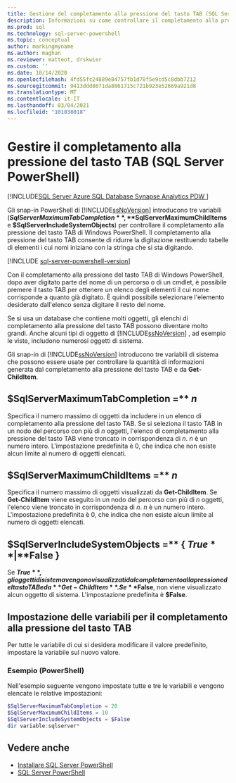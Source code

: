 ```yaml
---
title: Gestione del completamento alla pressione del tasto TAB (SQL Server PowerShell)
description: Informazioni su come controllare il completamento alla pressione del tasto TAB di Windows PowerShell usando nel modo corretto tre variabili nei moduli di SQL Server PowerShell.
ms.prod: sql
ms.technology: sql-server-powershell
ms.topic: conceptual
author: markingmyname
ms.author: maghan
ms.reviewer: matteot, drskwier
ms.custom: ''
ms.date: 10/14/2020
ms.openlocfilehash: 4fd55fc24889e84757fb1d78f5e9cd5c8dbb7212
ms.sourcegitcommit: 9413ddd8071da8861715c721b923e52669a921d8
ms.translationtype: MT
ms.contentlocale: it-IT
ms.lasthandoff: 03/04/2021
ms.locfileid: "101838018"
---
```

# <a name="manage-tab-completion-with-sql-server-powershell"></a>Gestire il completamento alla pressione del tasto TAB (SQL Server PowerShell)

[!INCLUDE[SQL Server Azure SQL Database Synapse Analytics PDW ](../includes/applies-to-version/sql-asdb-asdbmi-asa-pdw.md)]

Gli snap-in PowerShell di [!INCLUDE[ssNoVersion](../includes/ssnoversion-md.md)] introducono tre variabili (**$SqlServerMaximumTabCompletion**, **$SqlServerMaximumChildItems** e **$SqlServerIncludeSystemObjects**) per controllare il completamento alla pressione del tasto TAB di Windows PowerShell. Il completamento alla pressione del tasto TAB consente di ridurre la digitazione restituendo tabelle di elementi i cui nomi iniziano con la stringa che si sta digitando.  

[!INCLUDE [sql-server-powershell-version](../includes/sql-server-powershell-version.md)]

Con il completamento alla pressione del tasto TAB di Windows PowerShell, dopo aver digitato parte del nome di un percorso o di un cmdlet, è possibile premere il tasto TAB per ottenere un elenco degli elementi il cui nome corrisponde a quanto già digitato. È quindi possibile selezionare l'elemento desiderato dall'elenco senza digitare il resto del nome.  

Se si usa un database che contiene molti oggetti, gli elenchi di completamento alla pressione del tasto TAB possono diventare molto grandi. Anche alcuni tipi di oggetto di [!INCLUDE[ssNoVersion](../includes/ssnoversion-md.md)] , ad esempio le viste, includono numerosi oggetti di sistema.  

Gli snap-in di [!INCLUDE[ssNoVersion](../includes/ssnoversion-md.md)] introducono tre variabili di sistema che possono essere usate per controllare la quantità di informazioni generata dal completamento alla pressione del tasto TAB e da **Get-ChildItem**.

## <a name="sqlservermaximumtabcompletion--n"></a>$SqlServerMaximumTabCompletion =** *n*

Specifica il numero massimo di oggetti da includere in un elenco di completamento alla pressione del tasto TAB. Se si seleziona il tasto TAB in un nodo del percorso con più di *n* oggetti, l'elenco di completamento alla pressione del tasto TAB viene troncato in corrispondenza di *n*. *n* è un numero intero. L'impostazione predefinita è 0, che indica che non esiste alcun limite al numero di oggetti elencati.  

## <a name="sqlservermaximumchilditems--n"></a>$SqlServerMaximumChildItems =** *n*

Specifica il numero massimo di oggetti visualizzati da **Get-ChildItem**. Se **Get-ChildItem** viene eseguito in un nodo del percorso con più di *n* oggetti, l'elenco viene troncato in corrispondenza di *n*. *n* è un numero intero. L'impostazione predefinita è 0, che indica che non esiste alcun limite al numero di oggetti elencati.  

## <a name="sqlserverincludesystemobjects---true--false-"></a>$SqlServerIncludeSystemObjects =** { **$True** | **$False** }

Se **$True**, gli oggetti di sistema vengono visualizzati dal completamento alla pressione del tasto TAB e da **Get-ChildItem**. Se **$False**, non viene visualizzato alcun oggetto di sistema. L'impostazione predefinita è **$False**.  

## <a name="set-the-sql-server-tab-completion-variables"></a>Impostazione delle variabili per il completamento alla pressione del tasto TAB

Per tutte le variabile di cui si desidera modificare il valore predefinito, impostare la variabile sul nuovo valore.  

### <a name="example-powershell"></a>Esempio (PowerShell)

Nell'esempio seguente vengono impostate tutte e tre le variabili e vengono elencate le relative impostazioni:  

```powershell
$SqlServerMaximumTabCompletion = 20  
$SqlServerMaximumChildItems = 10  
$SqlServerIncludeSystemObjects = $False  
dir variable:sqlserver*  
```

## <a name="see-also"></a>Vedere anche

- [Installare SQL Server PowerShell](download-sql-server-ps-module.md)
- [SQL Server PowerShell](sql-server-powershell.md)